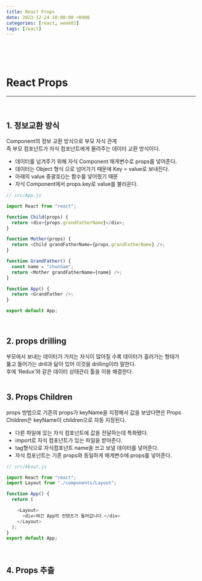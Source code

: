 ```yaml
---
title: React Props
date: 2023-12-24 18:00:00 +0900
categories: [react, week01]
tags: [react]
---
```

<br>
<br>
<br>

# React Props
---
<br>

## 1. 정보교환 방식
Component의 정보 교환 방식으로 부모 자식 관계  
즉 부모 컴포넌트가 자식 컴포넌트에게 물려주는 데이터 교환 방식이다.

- 데이터를 넘겨주기 위해 자식 Component 매게변수로 props를 넣어준다.
- 데이터는 Object 형식 으로 넘어가기 때문에 Key = value로 보내진다.
- 아래의 value 중괄호{}는 함수를 넣어줬기 때문
- 자식 Component에서 props.key로 value를 불러온다.

```javascript
// src/App.js

import React from "react";

function Child(props) {
  return <div>{props.grandFatherName}</div>;
}

function Mother(props) {
  return <Child grandFatherName={props.grandFatherName} />;
}

function GrandFather() {
  const name = "chunSam";
  return <Mother grandFatherName={name} />;
}

function App() {
  return <GrandFather />;
}

export default App;
```  
<br>

## 2. props drilling
부모에서 보내는 데이터가 거치는 자식이 많아질 수록 데이터가 흘러가는 형태가  
뚫고 들어가는 drill과 닮아 있어 이것을 drilling이라 말한다.  
후에 ‘Redux’와 같은 데이터 상태관리 툴을 이용 해결한다.  
<br>

## 3. Props Children  
props 방법으로 기존의 props가 keyName을 지정해서 값을 보냈다면은
Props Children은 keyName이 children으로 자동 지정된다.

- 다른 파일에 있는 자식 컴포넌트에 값을 전달하는데 특화됐다.
- import로 자식 컴포넌트가 있는 파일을 받아준다.
- tag형식으로 자식컴포넌트 name을 쓰고 보낼 데이터를 넣어준다.
- 자식 컴포넌트는 기존 props와 동일하게 매게변수에 props를 넣어준다.

```javascript
// src/About.js

import React from "react";
import Layout from "./components/Layout";

function App() {
  return (

    <Layout> 
      <div>여긴 App의 컨텐츠가 들어갑니다.</div>
    </Layout>
  );
}
export default App;
```  
<br>

## 4. Props 추출
 
